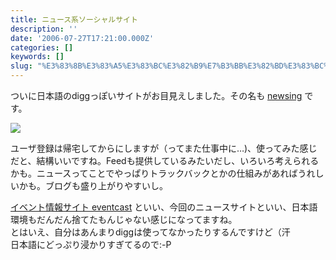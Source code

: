 ```yaml
---
title: ニュース系ソーシャルサイト
description: ''
date: '2006-07-27T17:21:00.000Z'
categories: []
keywords: []
slug: "%E3%83%8B%E3%83%A5%E3%83%BC%E3%82%B9%E7%B3%BB%E3%82%BD%E3%83%BC%E3%82%B7%E3%83%A3%E3%83%AB%E3%82%B5%E3%82%A4%E3%83%88"
---
```

ついに日本語のdiggっぽいサイトがお目見えしました。その名も [newsing](http://newsing.jp/) です。

![](0__aT8WrW7h8qs5rUHi.)

ユーザ登録は帰宅してからにしますが（ってまた仕事中に…)、使ってみた感じだと、結構いいですね。Feedも提供しているみたいだし、いろいろ考えられるかも。ニュースってことでやっぱりトラックバックとかの仕組みがあればうれしいかも。ブログも盛り上がりやすいし。

[イベント情報サイト eventcast](http://eventcast.jp/) といい、今回のニュースサイトといい、日本語環境もだんだん捨てたもんじゃない感じになってますね。  
とはいえ、自分はあんまりdiggは使ってなかったりするんですけど（汗  
日本語にどっぷり浸かりすぎてるので:-P
